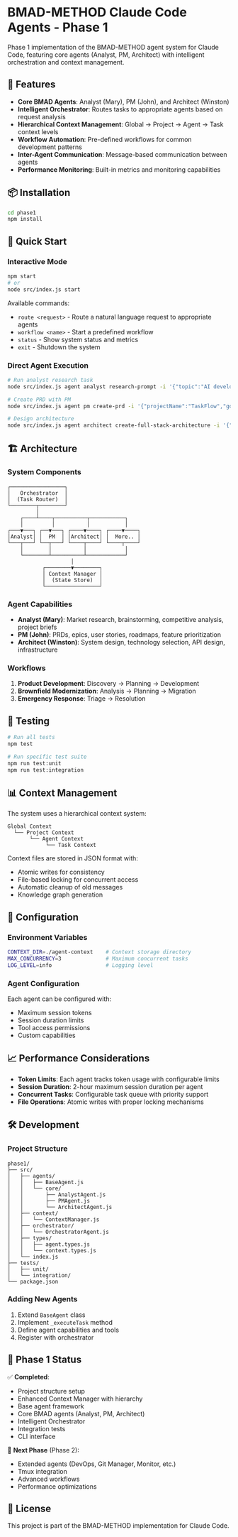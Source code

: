 # BMAD-METHOD Claude Code Agents - Phase 1

Phase 1 implementation of the BMAD-METHOD agent system for Claude Code, featuring core agents (Analyst, PM, Architect) with intelligent orchestration and context management.

## 🚀 Features

- **Core BMAD Agents**: Analyst (Mary), PM (John), and Architect (Winston)
- **Intelligent Orchestrator**: Routes tasks to appropriate agents based on request analysis
- **Hierarchical Context Management**: Global → Project → Agent → Task context levels
- **Workflow Automation**: Pre-defined workflows for common development patterns
- **Inter-Agent Communication**: Message-based communication between agents
- **Performance Monitoring**: Built-in metrics and monitoring capabilities

## 📦 Installation

```bash
cd phase1
npm install
```

## 🎯 Quick Start

### Interactive Mode
```bash
npm start
# or
node src/index.js start
```

Available commands:
- `route <request>` - Route a natural language request to appropriate agents
- `workflow <name>` - Start a predefined workflow
- `status` - Show system status and metrics
- `exit` - Shutdown the system

### Direct Agent Execution
```bash
# Run analyst research task
node src/index.js agent analyst research-prompt -i '{"topic":"AI development tools"}'

# Create PRD with PM
node src/index.js agent pm create-prd -i '{"projectName":"TaskFlow","goals":["Task tracking"]}'

# Design architecture
node src/index.js agent architect create-full-stack-architecture -i '{"projectName":"TaskFlow"}'
```

## 🏗️ Architecture

### System Components

```
┌─────────────────┐
│   Orchestrator  │
│  (Task Router)  │
└────────┬────────┘
         │
    ┌────┴────┬──────────┬───────────┐
    │         │          │           │
┌───▼───┐ ┌──▼───┐ ┌────▼────┐ ┌────▼────┐
│Analyst│ │  PM  │ │Architect│ │  More.. │
└───┬───┘ └──┬───┘ └────┬────┘ └────┬────┘
    │        │          │            │
    └────────┴──────────┴────────────┘
                    │
           ┌────────▼────────┐
           │ Context Manager │
           │  (State Store)  │
           └─────────────────┘
```

### Agent Capabilities

- **Analyst (Mary)**: Market research, brainstorming, competitive analysis, project briefs
- **PM (John)**: PRDs, epics, user stories, roadmaps, feature prioritization
- **Architect (Winston)**: System design, technology selection, API design, infrastructure

### Workflows

1. **Product Development**: Discovery → Planning → Development
2. **Brownfield Modernization**: Analysis → Planning → Migration
3. **Emergency Response**: Triage → Resolution

## 🧪 Testing

```bash
# Run all tests
npm test

# Run specific test suite
npm run test:unit
npm run test:integration
```

## 📊 Context Management

The system uses a hierarchical context system:

```
Global Context
  └── Project Context
       └── Agent Context
            └── Task Context
```

Context files are stored in JSON format with:
- Atomic writes for consistency
- File-based locking for concurrent access
- Automatic cleanup of old messages
- Knowledge graph generation

## 🔧 Configuration

### Environment Variables
```bash
CONTEXT_DIR=./agent-context    # Context storage directory
MAX_CONCURRENCY=3              # Maximum concurrent tasks
LOG_LEVEL=info                 # Logging level
```

### Agent Configuration
Each agent can be configured with:
- Maximum session tokens
- Session duration limits
- Tool access permissions
- Custom capabilities

## 📈 Performance Considerations

- **Token Limits**: Each agent tracks token usage with configurable limits
- **Session Duration**: 2-hour maximum session duration per agent
- **Concurrent Tasks**: Configurable task queue with priority support
- **File Operations**: Atomic writes with proper locking mechanisms

## 🛠️ Development

### Project Structure
```
phase1/
├── src/
│   ├── agents/
│   │   ├── BaseAgent.js
│   │   └── core/
│   │       ├── AnalystAgent.js
│   │       ├── PMAgent.js
│   │       └── ArchitectAgent.js
│   ├── context/
│   │   └── ContextManager.js
│   ├── orchestrator/
│   │   └── OrchestratorAgent.js
│   ├── types/
│   │   ├── agent.types.js
│   │   └── context.types.js
│   └── index.js
├── tests/
│   ├── unit/
│   └── integration/
└── package.json
```

### Adding New Agents
1. Extend `BaseAgent` class
2. Implement `_executeTask` method
3. Define agent capabilities and tools
4. Register with orchestrator

## 🚦 Phase 1 Status

✅ **Completed**:
- Project structure setup
- Enhanced Context Manager with hierarchy
- Base agent framework
- Core BMAD agents (Analyst, PM, Architect)
- Intelligent Orchestrator
- Integration tests
- CLI interface

🔄 **Next Phase** (Phase 2):
- Extended agents (DevOps, Git Manager, Monitor, etc.)
- Tmux integration
- Advanced workflows
- Performance optimizations

## 📝 License

This project is part of the BMAD-METHOD implementation for Claude Code.